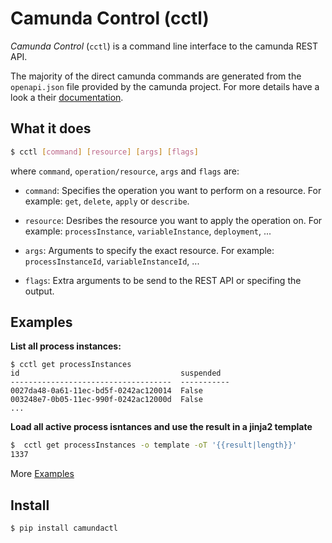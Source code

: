 # Camunda Control (cctl)

_Camunda Control_ (`cctl`) is a command line interface to the camunda REST API.

The majority of the direct camunda commands are generated from the `openapi.json`
file provided by the camunda project. For more details have a look a their [documentation](https://docs.camunda.org/manual/7.15/reference/rest/openapi/).

## What it does

```bash
$ cctl [command] [resource] [args] [flags]
```

where `command`, `operation/resource`, `args` and `flags` are:

- `command`: Specifies the operation you want to perform on a resource. For
  example: `get`, `delete`, `apply` or `describe`.

- `resource`: Desribes the resource you want to apply the operation on. For
  example: `processInstance`, `variableInstance`, `deployment`, ...

- `args`: Arguments to specify the exact resource. For example:
  `processInstanceId`, `variableInstanceId`, ...

- `flags`: Extra arguments to be send to the REST API or specifing the output.

## Examples

**List all process instances:**

```shell
$ cctl get processInstances
id                                    suspended
------------------------------------  -----------
0027da48-0a61-11ec-bd5f-0242ac120014  False
003248e7-0b05-11ec-990f-0242ac12000d  False
...
```

**Load all active process isntances and use the result in a jinja2 template**

```bash
$  cctl get processInstances -o template -oT '{{result|length}}'
1337
```

More [Examples](examples.md)

## Install

```bash
$ pip install camundactl
```
